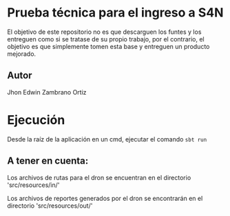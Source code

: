 # Prueba técnica para el ingreso a S4N

El objetivo de este repositorio no es que descarguen los funtes y los entreguen como si se tratase de su propio trabajo,
por el contrario, el objetivo es que simplemente tomen esta base y entreguen un producto mejorado.

## Autor

Jhon Edwin Zambrano Ortiz

# Ejecución

Desde la raíz de la aplicación en un cmd, ejecutar el comando `sbt run`

## A tener en cuenta:

Los archivos de rutas para el dron se encuentran en el directorio 'src/resources/in/'

Los archivos de reportes generados por el dron se encontrarán en el directorio 'src/resources/out/'
